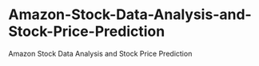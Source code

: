 # Amazon-Stock-Data-Analysis-and-Stock-Price-Prediction
Amazon Stock Data Analysis and Stock Price Prediction
